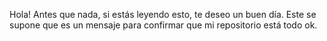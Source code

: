 Hola! Antes que nada, si estás leyendo esto, te deseo un buen día. Este se supone que es un mensaje para confirmar que mi repositorio está todo ok.
